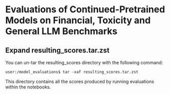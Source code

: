 # Evaluations of Continued-Pretrained Models on Financial, Toxicity and General LLM Benchmarks

## Expand resulting_scores.tar.zst
You can un-tar the resulting_scores directory with the following command:
```console
user:/model_evaluations$ tar -xaf resulting_scores.tar.zst
```

This directory contains all the scores produced by running evaluations within the notebooks.
